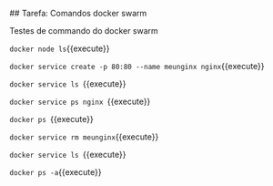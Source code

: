 ## Tarefa: Comandos docker swarm

Testes de commando do docker swarm

`docker node ls`{{execute}}

`docker service create -p 80:80 --name meunginx nginx`{{execute}}

`docker service ls `{{execute}}

`docker service ps nginx `{{execute}}

`docker ps `{{execute}}

`docker service rm meunginx`{{execute}}

`docker service ls `{{execute}}

`docker ps -a`{{execute}}
